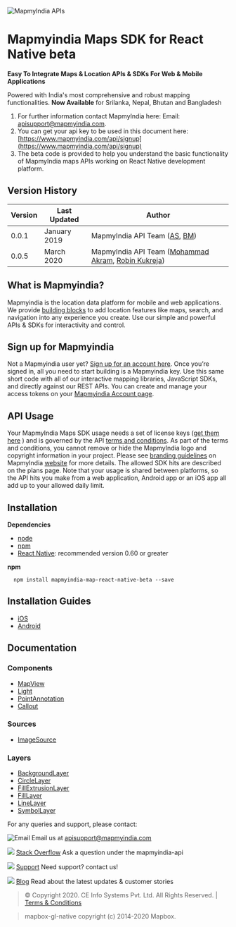 ![MapmyIndia APIs](https://www.mapmyindia.com/api/img/mapmyindia-api.png)

# Mapmyindia Maps SDK for React Native beta

**Easy To Integrate Maps & Location APIs & SDKs For Web & Mobile Applications**

Powered with India's most comprehensive and robust mapping functionalities.
**Now Available**  for Srilanka, Nepal, Bhutan and Bangladesh

1. For further information contact MapmyIndia here:
Email: [apisupport@mapmyindia.com](mailto:apisupport@mapmyindia.com).
2. You can get your api key to be used in this document here: [https://www.mapmyindia.com/api/signup](https://www.mapmyindia.com/api/signup)
3. The beta code is provided to help you understand the basic functionality of MapmyIndia maps APIs working on React Native development platform.

## Version History

| Version | Last Updated | Author |
| ---- | ---- | ---- |
| 0.0.1 | January 2019 | MapmyIndia API Team ([AS](https://github.com/anujsinghwd), [BM](https://github.com/balmukandpathak)) |
| 0.0.5 | March 2020 | MapmyIndia API Team ([Mohammad Akram](https://github.com/mdakram), [Robin Kukreja](https://github.com/spacekingindia)) |

## What is Mapmyindia?

Mapmyindia is the location data platform for mobile and web applications. We provide [building blocks](https://www.mapmyindia.com/) to add location features like maps, search, and navigation into any experience you create. Use our simple and powerful APIs & SDKs for interactivity and control.

## Sign up for Mapmyindia

Not a Mapmyindia user yet? [Sign up for an account here](https://www.mapmyindia.com/api/signup). Once you’re signed in, all you need to start building is a Mapmyindia key. Use this same short code with all of our interactive mapping libraries, JavaScript SDKs, and directly against our REST APIs. You can create and manage your access tokens on your [Mapmyindia Account page](https://www.mapmyindia.com/api/dashboard).

## API Usage
Your MapmyIndia Maps SDK usage needs a set of license keys ([get them here](http://www.mapmyindia.com/api/signup) ) and is governed by the API [terms and conditions](https://www.mapmyindia.com/api/terms-&-conditions).
As part of the terms and conditions, you cannot remove or hide the MapmyIndia logo and copyright information in your project.
Please see [branding guidelines](https://www.mapmyindia.com/api/advanced-maps/API-Branding-Guidelines.pdf) on MapmyIndia [website](https://www.mapmyindia.com/api) for more details.
The allowed SDK hits are described on the plans page. Note that your usage is
shared between platforms, so the API hits you make from a web application, Android app or an iOS app all add up to your allowed daily limit.


## Installation

**Dependencies**

* [node](https://nodejs.org)
* [npm](https://www.npmjs.com/)
* [React Native](https://facebook.github.io/react-native/):  recommended version 0.60 or greater

**npm**
```
  npm install mapmyindia-map-react-native-beta --save
```

## Installation Guides

* [iOS](https://github.com/MapmyIndia/mapmyindia-map-react-native-beta/wiki/iOSInstall)
* [Android](https://github.com/MapmyIndia/mapmyindia-map-react-native-beta/wiki/android_install)

## Documentation

### Components
* [MapView](https://github.com/MapmyIndia/mapmyindia-map-react-native-beta/wiki/MapView)
* [Light](https://github.com/MapmyIndia/mapmyindia-map-react-native-beta/wiki/Light)
* [PointAnnotation](https://github.com/MapmyIndia/mapmyindia-map-react-native-beta/wiki/PointAnnotation)
* [Callout](https://github.com/MapmyIndia/mapmyindia-map-react-native-beta/wiki/Callout)

### Sources
* [ImageSource](https://github.com/MapmyIndia/mapmyindia-map-react-native-beta/wiki/ImageSource)

### Layers
* [BackgroundLayer](https://github.com/MapmyIndia/mapmyindia-map-react-native-beta/wiki/BackgroundLayer)
* [CircleLayer](https://github.com/MapmyIndia/mapmyindia-map-react-native-beta/wiki/CircleLayer)
* [FillExtrusionLayer](https://github.com/MapmyIndia/mapmyindia-map-react-native-beta/wiki/FillExtrusionLayer)
* [FillLayer](https://github.com/MapmyIndia/mapmyindia-map-react-native-beta/wiki/FillLayer)
* [LineLayer](https://github.com/MapmyIndia/mapmyindia-map-react-native-beta/wiki/LineLayer)
* [SymbolLayer](https://github.com/MapmyIndia/mapmyindia-map-react-native-beta/wiki/SymbolLayer)

For any queries and support, please contact:

![Email](https://www.google.com/a/cpanel/mapmyindia.co.in/images/logo.gif?service=google_gsuite)
Email us at [apisupport@mapmyindia.com](mailto:apisupport@mapmyindia.com)

![](https://www.mapmyindia.com/api/img/icons/stack-overflow.png)
[Stack Overflow](https://stackoverflow.com/questions/tagged/mapmyindia-api)
Ask a question under the mapmyindia-api

![](https://www.mapmyindia.com/api/img/icons/support.png)
[Support](https://www.mapmyindia.com/api/index.php#f_cont)
Need support? contact us!

![](https://www.mapmyindia.com/api/img/icons/blog.png)
[Blog](http://www.mapmyindia.com/blog/)
Read about the latest updates & customer stories


> © Copyright 2020. CE Info Systems Pvt. Ltd. All Rights Reserved. | [Terms & Conditions](http://www.mapmyindia.com/api/terms-&-conditions)

> mapbox-gl-native copyright (c) 2014-2020 Mapbox.
